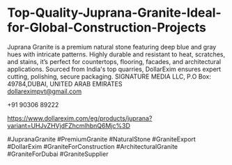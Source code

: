 # Top-Quality-Juprana-Granite-Ideal-for-Global-Construction-Projects
Juprana Granite is a premium natural stone featuring deep blue and gray hues with intricate patterns. Highly durable and resistant to heat, scratches, and stains, it’s perfect for countertops, flooring, facades, and architectural applications. Sourced from India's top quarries, DollarExim ensures expert cutting, polishing, secure packaging.
SIGNATURE MEDIA LLC, P.O Box: 49784,DUBAI, UNITED ARAB EMIRATES  
dollareximpvt@gmail.com 

+91 90306 89222

https://www.dollarexim.com/eg/products/juprana?variant=UHJvZHVjdFZhcmlhbnQ6Mjc%3D  

#JupranaGranite 
#PremiumGranite
 #NaturalStone
 #GraniteExport
 #DollarExim 
#GraniteForConstruction
 #ArchitecturalGranite 
#GraniteForDubai 
#GraniteSupplier
